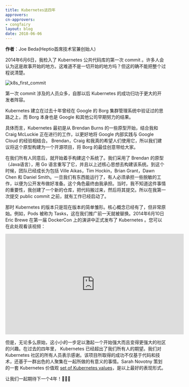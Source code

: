 ```yaml
---
title: Kubernetes这四年
approvers:
cn-approvers:
- congfairy
layout: blog
date: 2018-06-06
---
```


<!--
**Author**: Joe Beda (CTO and Founder, Heptio)

On June 6, 2014 I checked in the [first commit](https://github.com/kubernetes/kubernetes/commit/2c4b3a562ce34cddc3f8218a2c4d11c7310e6d56) of what would become the public repository for Kubernetes. Many would assume that is where the story starts. It is the beginning of history, right? But that really doesn’t tell the whole story.
-->

**作者**：Joe Beda(Heptio首席技术官兼创始人)

2014年6月6日，我检入了 Kubernetes 公共代码库的第一次 commit 。许多人会认为这是故事开始的地方。这难道不是一切开始的地方吗？但这的确不能把整个过程说清楚。

![k8s_first_commit](/images/blog/2018-06-06-4-years-of-k8s/k8s-first-commit.png)

<!--
The cast leading up to that commit was large and the success for Kubernetes since then is owed to an ever larger cast.

Kubernetes was built on ideas that had been proven out at Google over the previous ten years with Borg. And Borg, itself, owed its existence to even earlier efforts at Google and beyond.
-->

第一次 commit 涉及的人员众多，自那以后 Kubernetes 的成功归功于更大的开发者阵容。

Kubernetes 建立在过去十年曾经在 Google 的 Borg 集群管理系统中验证过的思路之上，而 Borg 本身也是 Google 和其他公司早期努力的结果。

<!--
Concretely, Kubernetes started as some prototypes from Brendan Burns combined with ongoing work from me and Craig McLuckie to better align the internal Google experience with the Google Cloud experience. Brendan, Craig, and I really wanted people to use this, so we made the case to build out this prototype as an open source project that would bring the best ideas from Borg out into the open.
-->

具体而言，Kubernetes 最初是从 Brendan Burns 的一些原型开始，结合我和 Craig McLuckie 正在进行的工作，以更好地将 Google 内部实践与 Google Cloud 的经验相结合。 Brendan，Craig 和我真的希望人们使用它，所以我们建议将这个原型构建为一个开源项目，将 Borg 的最佳创意带给大家。

<!--
After we got the nod, it was time to actually build the system.  We took Brendan’s prototype (in Java), rewrote it in Go, and built just enough to get the core ideas across.  By this time the team had grown to include Ville Aikas, Tim Hockin, Brian Grant, Dawn Chen and Daniel Smith.  Once we had something working, someone had to sign up to clean things up to get it ready for public launch.  That ended up being me. Not knowing the significance at the time, I created a new repo, moved things over, and checked it in.  So while I have the first public commit to the repo, there was work underway well before that.
-->

在我们所有人同意后，就开始着手构建这个系统了。我们采用了 Brendan 的原型（Java语言），用 Go 语言重写了它，并且以上述核心思想去构建该系统。到这个时候，团队已经成长为包括 Ville Aikas，Tim Hockin，Brian Grant，Dawn Chen 和 Daniel Smith。一旦我们有东西能运行了，有人必须承担一些脱敏的工作，以便为公开发布做好准备。这个角色最终由我承担。当时，我不知道这件事情的重要性，我创建了一个新的仓库，把代码搬过来，然后将其提交。所以在我第一次提交 public commit 之前，就有工作已经启动了。

<!--
The version of Kubernetes at that point was really just a shadow of what it was to become.  The core concepts were there but it was very raw.  For example, Pods were called Tasks.  That was changed a day before we went public.  All of this led up to the public announcement of Kubernetes on June 10th, 2014 in a keynote from Eric Brewer at the first DockerCon.  You can watch that video here:
-->

那时 Kubernetes 的版本只是现在版本的简单雏形。核心概念已经有了，但非常原始。例如，Pods 被称为 Tasks，这在我们推广前一天就被替换。2014年6月10日 Eric Brewe 在第一届 DockerCon 上的演讲中正式发布了 Kubernetes 。您可以在此处观看该视频：


<center><iframe width="560" height="315" src="https://www.youtube.com/embed/YrxnVKZeqK8" frameborder="0" allow="autoplay; encrypted-media" allowfullscreen></iframe></center>  

<!--
But, however raw, that modest start was enough to pique the interest of a community that started strong and has only gotten stronger.  Over the past four years Kubernetes has exceeded the expectations of all of us that were there early on. We owe the Kubernetes community a huge debt.  The success the project has seen  is based not just on code and technology but also the way that an amazing group of people have come together to create something special.  The best expression of this is the [set of Kubernetes values](https://github.com/kubernetes/steering/blob/master/values.md) that Sarah Novotny helped curate.

Here is to another 4 years and beyond! 🎉🎉🎉
-->

但是，无论多么原始，这小小的一步足以激起一个开始强大而且变得更强大的社区的兴趣。在过去的四年里， Kubernetes 已经超出了我们所有人的期望。我们对 Kubernetes 社区的所有人员表示感谢。该项目所取得的成功不仅基于代码和技术，还基于一群出色的人聚集在一起所做的有意义的事情。Sarah Novotny 策划的一套 Kubernetes 价值观 [set of Kubernetes values](https://github.com/kubernetes/steering/blob/master/values.md)，是以上最好的表现形式。

让我们一起期待下一个4年！🎉🎉🎉

